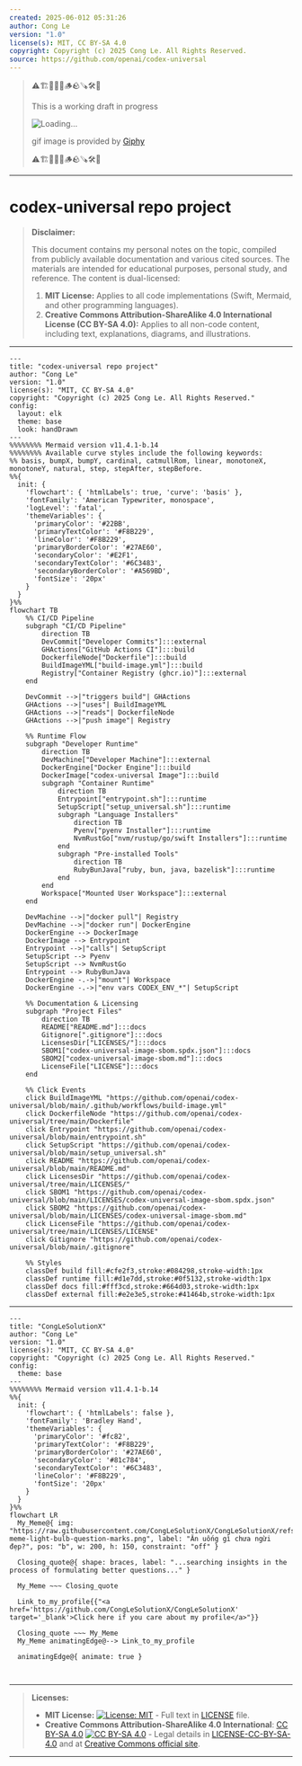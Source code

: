 ```yaml
---
created: 2025-06-012 05:31:26
author: Cong Le
version: "1.0"
license(s): MIT, CC BY-SA 4.0
copyright: Copyright (c) 2025 Cong Le. All Rights Reserved.
source: https://github.com/openai/codex-universal
---
```



> ⚠️🏗️🚧🦺🧱🪵🪨🪚🛠️👷
> 
> This is a working draft in progress
> 
> ![Loading...](https://media3.giphy.com/media/v1.Y2lkPTc5MGI3NjExY2tvYWIyOGRpbWZodTQ2YTI2bjQ1eHpoaDY0YTZ3Mms2aWhneHNlYSZlcD12MV9pbnRlcm5hbF9naWZfYnlfaWQmY3Q9Zw/fR6aYF0SUJAeoypyub/giphy.gif)
>
> gif image is provided by [Giphy](https://giphy.com)
> 
> ⚠️🏗️🚧🦺🧱🪵🪨🪚🛠️👷


----


# codex-universal repo project
> **Disclaimer:**
>
> This document contains my personal notes on the topic,
> compiled from publicly available documentation and various cited sources.
> The materials are intended for educational purposes, personal study, and reference.
> The content is dual-licensed:
> 1. **MIT License:** Applies to all code implementations (Swift, Mermaid, and other programming languages).
> 2. **Creative Commons Attribution-ShareAlike 4.0 International License (CC BY-SA 4.0):** Applies to all non-code content, including text, explanations, diagrams, and illustrations.
---


```mermaid
---
title: "codex-universal repo project"
author: "Cong Le"
version: "1.0"
license(s): "MIT, CC BY-SA 4.0"
copyright: "Copyright (c) 2025 Cong Le. All Rights Reserved."
config:
  layout: elk
  theme: base
  look: handDrawn
---
%%%%%%%% Mermaid version v11.4.1-b.14
%%%%%%%% Available curve styles include the following keywords:
%% basis, bumpX, bumpY, cardinal, catmullRom, linear, monotoneX, monotoneY, natural, step, stepAfter, stepBefore.
%%{
  init: {
    'flowchart': { 'htmlLabels': true, 'curve': 'basis' },
    'fontFamily': 'American Typewriter, monospace',
    'logLevel': 'fatal',
    'themeVariables': {
      'primaryColor': '#22BB',
      'primaryTextColor': '#F8B229',
      'lineColor': '#F8B229',
      'primaryBorderColor': '#27AE60',
      'secondaryColor': '#E2F1',
      'secondaryTextColor': '#6C3483',
      'secondaryBorderColor': '#A569BD',
      'fontSize': '20px'
    }
  }
}%%
flowchart TB
    %% CI/CD Pipeline
    subgraph "CI/CD Pipeline"  
        direction TB
        DevCommit["Developer Commits"]:::external
        GHActions["GitHub Actions CI"]:::build
        DockerfileNode["Dockerfile"]:::build
        BuildImageYML["build-image.yml"]:::build
        Registry["Container Registry (ghcr.io)"]:::external
    end

    DevCommit -->|"triggers build"| GHActions
    GHActions -->|"uses"| BuildImageYML
    GHActions -->|"reads"| DockerfileNode
    GHActions -->|"push image"| Registry

    %% Runtime Flow
    subgraph "Developer Runtime"  
        direction TB
        DevMachine["Developer Machine"]:::external
        DockerEngine["Docker Engine"]:::build
        DockerImage["codex-universal Image"]:::build
        subgraph "Container Runtime"  
            direction TB
            Entrypoint["entrypoint.sh"]:::runtime
            SetupScript["setup_universal.sh"]:::runtime
            subgraph "Language Installers"  
                direction TB
                Pyenv["pyenv Installer"]:::runtime
                NvmRustGo["nvm/rustup/go/swift Installers"]:::runtime
            end
            subgraph "Pre-installed Tools"  
                direction TB
                RubyBunJava["ruby, bun, java, bazelisk"]:::runtime
            end
        end
        Workspace["Mounted User Workspace"]:::external
    end

    DevMachine -->|"docker pull"| Registry
    DevMachine -->|"docker run"| DockerEngine
    DockerEngine --> DockerImage
    DockerImage --> Entrypoint
    Entrypoint -->|"calls"| SetupScript
    SetupScript --> Pyenv
    SetupScript --> NvmRustGo
    Entrypoint --> RubyBunJava
    DockerEngine -.->|"mount"| Workspace
    DockerEngine -.->|"env vars CODEX_ENV_*"| SetupScript

    %% Documentation & Licensing
    subgraph "Project Files"  
        direction TB
        README["README.md"]:::docs
        Gitignore[".gitignore"]:::docs
        LicensesDir["LICENSES/"]:::docs
        SBOM1["codex-universal-image-sbom.spdx.json"]:::docs
        SBOM2["codex-universal-image-sbom.md"]:::docs
        LicenseFile["LICENSE"]:::docs
    end

    %% Click Events
    click BuildImageYML "https://github.com/openai/codex-universal/blob/main/.github/workflows/build-image.yml"
    click DockerfileNode "https://github.com/openai/codex-universal/tree/main/Dockerfile"
    click Entrypoint "https://github.com/openai/codex-universal/blob/main/entrypoint.sh"
    click SetupScript "https://github.com/openai/codex-universal/blob/main/setup_universal.sh"
    click README "https://github.com/openai/codex-universal/blob/main/README.md"
    click LicensesDir "https://github.com/openai/codex-universal/tree/main/LICENSES/"
    click SBOM1 "https://github.com/openai/codex-universal/blob/main/LICENSES/codex-universal-image-sbom.spdx.json"
    click SBOM2 "https://github.com/openai/codex-universal/blob/main/LICENSES/codex-universal-image-sbom.md"
    click LicenseFile "https://github.com/openai/codex-universal/tree/main/LICENSES/LICENSE"
    click Gitignore "https://github.com/openai/codex-universal/blob/main/.gitignore"

    %% Styles
    classDef build fill:#cfe2f3,stroke:#084298,stroke-width:1px
    classDef runtime fill:#d1e7dd,stroke:#0f5132,stroke-width:1px
    classDef docs fill:#fff3cd,stroke:#664d03,stroke-width:1px
    classDef external fill:#e2e3e5,stroke:#41464b,stroke-width:1px
```


---

<!-- 
```mermaid
%% Current Mermaid version
info
```  -->


```mermaid
---
title: "CongLeSolutionX"
author: "Cong Le"
version: "1.0"
license(s): "MIT, CC BY-SA 4.0"
copyright: "Copyright (c) 2025 Cong Le. All Rights Reserved."
config:
  theme: base
---
%%%%%%%% Mermaid version v11.4.1-b.14
%%{
  init: {
    'flowchart': { 'htmlLabels': false },
    'fontFamily': 'Bradley Hand',
    'themeVariables': {
      'primaryColor': '#fc82',
      'primaryTextColor': '#F8B229',
      'primaryBorderColor': '#27AE60',
      'secondaryColor': '#81c784',
      'secondaryTextColor': '#6C3483',
      'lineColor': '#F8B229',
      'fontSize': '20px'
    }
  }
}%%
flowchart LR
  My_Meme@{ img: "https://raw.githubusercontent.com/CongLeSolutionX/CongLeSolutionX/refs/heads/main/assets/images/My-meme-light-bulb-question-marks.png", label: "Ăn uống gì chưa ngừi đẹp?", pos: "b", w: 200, h: 150, constraint: "off" }

  Closing_quote@{ shape: braces, label: "...searching insights in the process of formulating better questions..." }
    
  My_Meme ~~~ Closing_quote
    
  Link_to_my_profile{{"<a href='https://github.com/CongLeSolutionX/CongLeSolutionX' target='_blank'>Click here if you care about my profile</a>"}}

  Closing_quote ~~~ My_Meme
  My_Meme animatingEdge@--> Link_to_my_profile
  
  animatingEdge@{ animate: true }



```

---
>**Licenses:**
>
>- **MIT License:**  [![License: MIT](https://img.shields.io/badge/License-MIT-yellow.svg)](LICENSE) - Full text in [LICENSE](LICENSE) file.
>- **Creative Commons Attribution-ShareAlike 4.0 International**: [CC BY-SA 4.0](https://creativecommons.org/licenses/by-sa/4.0/) [![CC BY-SA 4.0](https://licensebuttons.net/l/by-sa/4.0/88x31.png)](https://creativecommons.org/licenses/by-sa/4.0/) - Legal details in [LICENSE-CC-BY-SA-4.0](THE_PAST/LICENSE-CC-BY-SA-4.0) and at [Creative Commons official site](https://creativecommons.org/licenses/by-sa/4.0/).
>
---